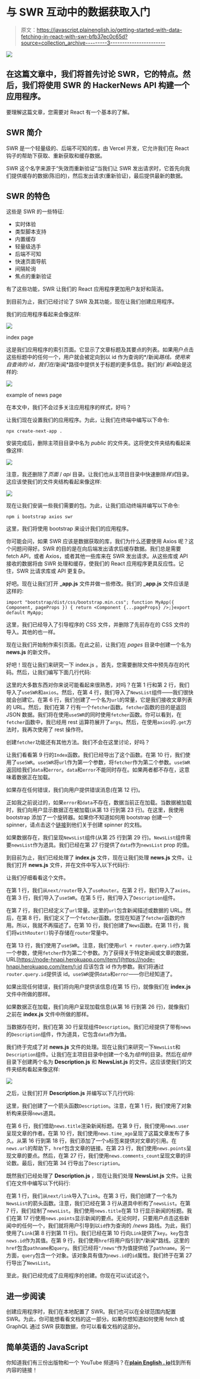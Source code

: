# 与 SWR 互动中的数据获取入门

> 原文：<https://javascript.plainenglish.io/getting-started-with-data-fetching-in-react-with-swr-bfb37ec0c65d?source=collection_archive---------3----------------------->

![](img/e5363a315b2b8f66efc6b38753d9fb79.png)

## 在这篇文章中，我们将首先讨论 SWR，它的特点。然后，我们将使用 SWR 的 HackerNews API 构建一个应用程序。

要理解这篇文章，您需要对 React 有一个基本的了解。

## SWR 简介

SWR 是一个轻量级的、后端不可知的库，由 Vercel 开发，它允许我们在 React 钩子的帮助下获取、重新获取和缓存数据。

SWR 这个名字来源于“失效而重新验证”当我们让 SWR 发出请求时，它首先向我们提供缓存的数据(陈旧的)，然后发出请求(重新验证)，最后提供最新的数据。

## SWR 的特色

这些是 SWR 的一些特征:

*   实时体验
*   类型脚本支持
*   内置缓存
*   轻量级选手
*   后端不可知
*   快速页面导航
*   间隔轮询
*   焦点的重新验证

有了这些功能，SWR 让我们的 React 应用程序更加用户友好和简洁。

到目前为止，我们已经讨论了 SWR 及其功能，现在让我们创建应用程序。

我们的应用程序看起来会像这样:

![](img/d17eefbfd67d4b8128354bd6e05433b3.png)

index page

这是我们应用程序的索引页面。它显示了文章标题及其要点的列表。如果用户点击这些标题中的任何一个，用户就会被定向到以 id 作为查询的*/新闻*路线。使用来自查询的 id，我们在*/新闻*路径中提供关于标题的更多信息。我们的/ *新闻*会是这样的:

![](img/c5f469ba663c18f3746dd2872ff28d68.png)

example of news page

在本文中，我们不会过多关注应用程序的样式，好吗？

让我们现在设置我们的应用程序。为此，让我们在终端中编写以下命令:

```
npx create-next-app .
```

安装完成后，删除主项目目录中名为 *public* 的文件夹。这将使文件夹结构看起来像这样:

![](img/8b96059cef308019a5ad3fa6fd4c71d0.png)

注意，我还删除了*页面* / *api* 目录。让我们也从主项目目录中快速删除*样式*目录。这应该使我们的文件夹结构看起来像这样:

![](img/1563d5fef64bf16f896743f5fadf05b4.png)

现在让我们安装一些我们需要的包。为此，让我们启动终端并编写以下命令:

```
npm i bootstrap axios swr
```

这里，我们将使用 bootstrap 来设计我们的应用程序。

你可能会问，如果 SWR 应该是数据获取的库，我们为什么还要使用 Axios 呢？这个问题问得好。SWR 的目的是在向后端发出请求后缓存数据。我们总是需要 fetch API，或者 Axios，或者其他一些库来在 SWR 发出请求。从这些库或 API 接收的数据将由 SWR 处理和缓存，使我们的 React 应用程序更具反应性。记住，SWR 比请求库或 API 更复杂。

好吧。现在让我们打开 **_app.js** 文件并做一些修改。我们的 **_app.js** 文件应该是这样的:

```
import "bootstrap/dist/css/bootstrap.min.css"; function MyApp({ Component, pageProps }) { return <Component {...pageProps} />;}export default MyApp;
```

这里，我们已经导入了引导程序的 CSS 文件，并删除了先前存在的 CSS 文件的导入。其他的也一样。

现在让我们开始制作索引页面。在此之前，让我们在 *pages* 目录中创建一个名为 **news.js** 的新文件。

好吧！现在让我们来研究一下 index.js 。首先，您需要删除文件中预先存在的代码。然后，让我们编写下面几行代码:

这里的大多数东西对你来说可能看起来很熟悉，对吗？在第 1 行和第 2 行，我们导入了`useSWR`和`axios`。然后，在第 4 行，我们导入了`NewsList`组件——我们很快就会创建它。在第 6 行，我们创建了一个名为`url`的常量，它是我们接收文章列表的 URL。然后，我们在第 7 行有一个`fetcher`函数。`fetcher`函数的目的是返回 JSON 数据。我们将在使用`useSWR`的同时使用`fetcher`函数。你可以看到，在`fetcher`函数中，我已经用 rest 运算符展开了`args`。然后，在使用`axios`的`.get`方法时，我再次使用了 rest 操作符。

创建`fetcher`功能还有其他方法。我们不会在这里讨论，好吗？

让我们看看第 9 行的`Index`函数。我们已经导出了这个函数。在第 10 行，我们使用了`useSWR`。`useSWR`将`url`作为第一个参数，将`fetcher`作为第二个参数。`useSWR`返回给我们`data`和`error`。`data`和`error`不能同时存在。如果两者都不存在，这意味着数据正在加载。

如果存在任何错误，我们向用户提供错误消息(在第 12 行)。

正如我之前说过的，如果`error`和`data`不存在，数据当前正在加载。当数据被加载时，我们向用户显示数据正在被加载(从第 13 行到第 23 行)。在这里，我使用 bootstrap 添加了一个旋转器。如果你不知道如何用 bootstrap 创建一个 spinner，请点击这个[链接](https://getbootstrap.com/docs/4.5/components/spinners/)到他们关于创建 spinner 的文档。

如果数据存在，我们呈现`NewsList`组件(从第 25 行到第 29 行)。`NewsList`组件需要`newsList`作为道具。我们已经在第 27 行提供了`data`作为`newsList` prop 的值。

到目前为止，我们已经处理了 **index.js** 文件，现在让我们处理 **news.js** 文件。让我们打开 **news.js** 文件，并在文件中写入以下代码行:

让我们仔细看看这个文件。

在第 1 行，我们从`next/router`导入了`useRouter`。在第 2 行，我们导入了`axios`。在第 3 行，我们导入了`useSWR`。在第 5 行，我们导入了`Description`组件。

在第 7 行，我们已经定义了`url`常量。这里的`url`包含新闻描述或数据的 URL。然后，在第 8 行，我们定义了一个`fetcher`函数。您现在知道了`fetcher`函数的作用。所以，我就不再描述了。在第 10 行，我们创建了`News`函数。在第 11 行，我们将`withRouter()`钩子存储在`router`常量中。

在第 13 行，我们使用了`useSWR`。注意，我们使用`url + router.query.id`作为第一个参数，使用`fetcher`作为第二个参数。为了获得关于特定新闻或文章的数据，URL[https://node-hnapi.herokuapp.com/item/](https://node-hnapi.herokuapp.com/item/):id 应该包含 id 作为参数。我们将通过`router.query.id`提供该 id。`useSWR`提供`data`和`error`——你已经知道了。

如果出现任何错误，我们将向用户提供该信息(在第 15 行)，就像我们在 **index.js** 文件中所做的那样。

如果数据正在加载，我们向用户呈现加载信息(从第 16 行到第 26 行)，就像我们之前在 **index.js** 文件中所做的那样。

当数据存在时，我们在第 30 行呈现组件`Description`。我们已经提供了带有`news`的`Description`组件，作为道具，它包含`data`作为值。

我们终于完成了对 **news.js** 文件的处理。现在让我们来研究一下`NewsList`和`Description`组件。让我们在主项目目录中创建一个名为*组件*的目录。然后在*组件*目录下创建两个名为 **Description.js** 和 **NewsList.js** 的文件。这应该使我们的文件夹结构看起来像这样:

![](img/b3b0a2ed1b74d7940bae6c626671fdbd.png)

之后，让我们打开 **Description.js** 并编写以下几行代码:

这里，我们创建了一个箭头函数`Description`。注意，在第 1 行，我们使用了对象析构来获得`news`道具。

在第 6 行，我们借助`news.title`渲染新闻标题。在第 9 行，我们使用`news.user`呈现文章的作者。在第 10 行，我们使用`news.time_ago`呈现了这篇文章发布了多久。从第 16 行到第 18 行，我们添加了一个`a`标签来提供对文章的引用。在`news.url`的帮助下，`href`包含文章的链接。在第 23 行，我们使用`news.points`呈现文章的要点。然后，在第 27 行，我们使用`news.comments_count`呈现文章的评论数。最后，我们在第 34 行导出了`Description`。

既然我们已经处理了 **Description.js** ，现在让我们处理 **NewsList.js** 文件。让我们在文件中编写以下代码行:

在第 1 行，我们从`next/link`导入了`Link`。在第 3 行，我们创建了一个名为`NewsList`的箭头函数。注意，我们已经在第 3 行从道具中析构了`newsList`。在第 7 行，我们绘制了`newsList`。我们使用`news.title`在第 13 行显示新闻的标题。我们在第 17 行使用`news.points`显示新闻的要点。无论何时，只要用户点击这些新闻中的任何一个，我们就将用户引导到以`id`作为查询的 */news* 路线。为此，我们使用了`Link`(第 8 行到第 11 行)。我们已经在第 10 行向`Link`提供了`key`。`key`包含`news.id`作为其值。在第 9 行，我们使用`href`将用户指引到*/新闻*路线。这里的`href`包含`pathname`和`query`。我们已经将`"/news"`作为值提供给了`pathname`。另一方面，`query`包含一个对象。该对象具有值为`news.id`的`id`属性。我们终于在第 27 行导出了`NewsList`。

至此，我们已经完成了应用程序的创建。你现在可以试试这个。

## 进一步阅读

创建应用程序时，我们在本地配置了 SWR。我们也可以在全球范围内配置 SWR。为此，你可能想看看文档的这一部分。如果你想知道如何使用 fetch 或 GraphQL 通过 SWR 获取数据，你可以看看文档的这部分。

## 简单英语的 JavaScript

你知道我们有三份出版物和一个 YouTube 频道吗？在[**plain English . io**](https://plainenglish.io/)找到所有内容的链接！